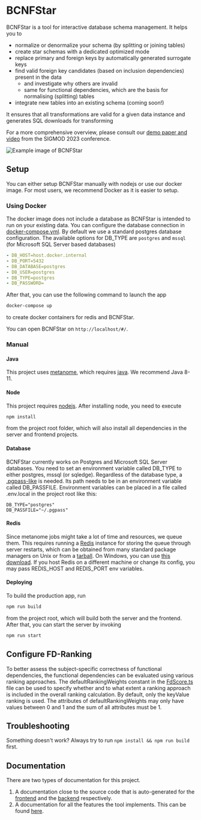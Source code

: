 # BCNFStar

BCNFStar is a tool for interactive database schema management. It helps you to

- normalize or denormalize your schema (by splitting or joining tables)
- create star schemas with a dedicated optimized mode
- replace primary and foreign keys by automatically generated surrogate keys
- find valid foreign key candidates (based on inclusion dependencies) present in the data
  - and investigate why others are invalid
  - same for functional dependencies, which are the basis for normalising (splitting) tables
- integrate new tables into an existing schema (coming soon!)

It ensures that all transformations are valid for a given data instance and generates SQL downloads for transforming

For a more comprehensive overview, please consult our [demo paper and video](https://dl.acm.org/doi/10.1145/3555041.3589712) from the SIGMOD 2023 conference.

![Example image of BCNFStar](https://user-images.githubusercontent.com/67124476/244074648-4603ce92-eac4-4850-a6b0-9695af624f88.png)

## Setup

You can either setup BCNFStar manually with nodejs or use our docker image. For most users, we recommend Docker as it is easier to setup.

### Using Docker

The docker image does not include a database as BCNFStar is intended to run on your existing data.
You can configure the database connection in [docker-compose.yml](docker-compose.yml). By default we use a standard postgres database configuration. The available options for DB_TYPE are `postgres` and `mssql` (for Microsoft SQL Server based databases)

```yml
- DB_HOST=host.docker.internal
- DB_PORT=5432
- DB_DATABASE=postgres
- DB_USER=postgres
- DB_TYPE=postgres
- DB_PASSWORD=
```

After that, you can use the following command to launch the app

```bash
docker-compose up
```

to create docker containers for redis and BCNFStar.

You can open BCNFStar on `http://localhost/#/`.

### Manual

#### Java

This project uses [metanome](https://github.com/sekruse/metanome-cli), which requires [java](https://www.java.com/de/download/manual.jsp). We recommend Java 8-11.

#### Node

This project requires [nodejs](https://nodejs.org/en/download/). After installing node, you need to execute

```bash
npm install
```

from the project root folder, which will also install all dependencies in the server and frontend projects.

#### Database

BCNFStar currently works on Postgres and Microsoft SQL Server databases. You need to set an environment variable called DB_TYPE to either postgres, mssql (or sqledge). Regardless of the database type, a [.pgpass-like](https://www.postgresql.org/docs/9.3/libpq-pgpass.html) is needed. Its path needs to be in an environment variable called DB_PASSFILE. Environment variables can be placed in a file called .env.local in the project root like this:

```dotenv
DB_TYPE="postgres"
DB_PASSFILE="~/.pgpass"
```

#### Redis

Since metanome jobs might take a lot of time and resources, we queue them. This requires running a [Redis](https://redis.io/) instance for storing the queue through server restarts, which can be obtained from many standard package managers on Unix or from a [tarball](https://redis.io/download). On Windows, you can use [this download](https://github.com/zkteco-home/redis-windows). If you host Redis on a different machine or change its config, you may pass REDIS_HOST and REDIS_PORT env variables.

#### Deploying

To build the production app, run

```bash
npm run build
```

from the project root, which will build both the server and the frontend. After that, you can start the server by invoking

```bash
npm run start
```

## Configure FD-Ranking

To better assess the subject-specific correctness of functional dependencies, the functional dependencies can be evaluated using various ranking approaches. The defaultRankingWeights constant in the [FdScore.ts](frontend/src/model/schema/methodObjects/FdScore.ts) file can be used to specify whether and to what extent a ranking approach is included in the overall ranking calculation. By default, only the keyValue ranking is used. The attributes of defaultRankingWeights may only have values between 0 and 1 and the sum of all attributes must be 1.

## Troubleshooting

Something doesn't work? Always try to run `npm install && npm run build` first.

## Documentation

There are two types of documentation for this project.  

1. A documentation close to the source code that is auto-generated for the [frontend](https://schweizerischebundesbahnen.github.io/BCNFStar/frontend/) and the [backend](https://schweizerischebundesbahnen.github.io/BCNFStar/server/) respectively.
2. A documentation for all the features the tool implements. This can be found [here](documentation/index.md).
